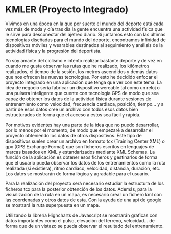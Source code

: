 # KMLER (Proyecto Integrado)

Vivimos en una época en la que por suerte el mundo del deporte está cada vez más de moda y día tras día la gente encuentra una actividad física que le sirve para desconectar del ajetreo diario. Si juntamos esto con las últimas tecnologías diseñadas para el mundo del deporte, encontramos infinidad de dispositivos móviles y wearables destinados al seguimiento y análisis de la actividad física y la progresión del deportista.

Yo soy amante del ciclismo e intento realizar bastante deporte y de vez en cuando me gusta observar las rutas que he realizado, los kilómetros realizados, el tiempo de la sesión, los metros ascendidos y demás datos que nos ofrecen las nuevas tecnologías.
Por esto he decidido enfocar el proyecto integrado en una aplicación que tenga que ver con este tema.
La idea de negocio sería fabricar un dispositivo wereable tal como un reloj o una pulsera inteligente que cuente con tecnología GPS de modo que sea capaz de obtener los datos de la actividad física durante sesiones de entrenamiento como velocidad, frecuencia cardiaca, posición, tiempo… y a partir de esos datos cree un archivo con todos esos datos bien estructurados de forma que el acceso a estos sea fácil y rápida.

Por motivos evidentes hay una parte de la idea que no puedo desarrollar, por lo menos por el momento, de modo que empezaré a desarrollar el proyecto obteniendo los datos de otros dispositivos.
Este tipo de dispositivos suelen crear un archivo en formato tcx (Training Center XML) o gpx (GPS Exchange Format) que son ficheros escritos en lenguajes de marcas basados en XML y estandarizados mediante XML Schemas.
La función de la aplicación es obtener esos ficheros y gestinarlos de forma que el usuario pueda observar los datos de los entrenamientos como la ruta realizada (si existiera), ritmo cardiaco, velocidad, distancia, duración, etc. Los datos se mostrarán de forma lógica y agradable para el usuario.

Para la realización del proyecto será necesario estudiar la estructura de los ficheros tcx para la posterior obtención de los datos. Además, para la visualización de la ruta en un mapa, es necesario crear un fichero kml con las coordenadas y otros datos de esta. Con la ayuda de una api de google se mostrará la ruta superpuesta en un mapa.

Utilizando la librería Highcharts de Javascript se mostrarán graficas con datos importantes como el pulso, elevación del terreno, velocidad… de forma que de un vistazo se pueda observar el resultado del entrenamiento.
